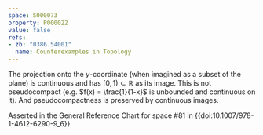 ```yaml
---
space: S000073
property: P000022
value: false
refs:
- zb: "0386.54001"
  name: Counterexamples in Topology
---
```


The projection onto the $y$-coordinate (when imagined as a subset of the plane) is continuous and has $[0,1) \subset \mathbb{R}$ as its image. This is not pseudocompact (e.g. $f(x) = \frac{1}{1-x}$ is unbounded and continuous on it). And pseudocompactness is preserved by continuous images.

Asserted in the General Reference Chart for space #81 in
{{doi:10.1007/978-1-4612-6290-9_6}}.
